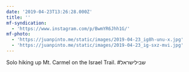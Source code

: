 ```yaml
---
date: '2019-04-23T13:26:28.000Z'
title: ''
mf-syndication:
  - 'https://www.instagram.com/p/BwmYR6Jhh1G/'
mf-photo:
  - 'https://juanpinto.me/static/images/2019-04-23_ig8h-unu-x.jpg'
  - 'https://juanpinto.me/static/images/2019-04-23_ig-sxz-mvi.jpg'
---
```

Solo hiking up Mt. Carmel on the Israel Trail. #שבילישראל
